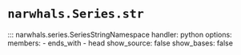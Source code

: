 # `narwhals.Series.str`

::: narwhals.series.SeriesStringNamespace
    handler: python
    options:
      members:
        - ends_with
        - head
      show_source: false
      show_bases: false
